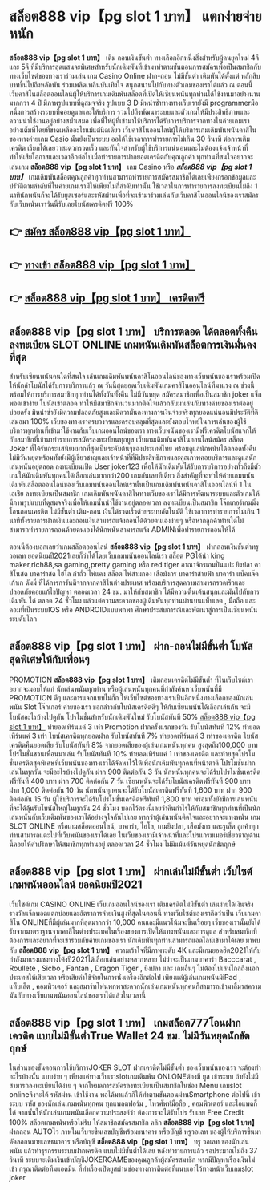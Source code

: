 # สล็อต888 vip【pg slot 1 บาท】  แตกง่ายจ่ายหนัก

**สล็อต888 vip【pg slot 1 บาท】** เติม ถอนเงินขั้นต่ำ  ทางเลือกอีกหนึ่งสิ่งสำหรับผู้คนยุคใหม่ 4จี และ 5จี ที่มีบริการสุดแสนจะพิเศษสำหรับนักเดิมพันที่เข้ามาทำตามขั้นตอนการสมัครเพื่อเป็นสมาชิกกับทางเว็บไซต์ของทางเราร่วมเล่น เกม Casino Online ฝาก-ถอน ไม่มีขั้นต่ำ เดิมพันได้ตั้งแต่ หลักสิบบาทขึ้นไปถึงหลักพัน ร่วมเพลิดเพลินบันเทิงใจ สนุกสนานไปกับทางตัวเกมของเราได้แล้ว ณ ตอนนี้เว็บคาสิโนสล็อตออนไลน์ผู้ให้บริการเกมเดิมพันสล็อตที่เปิดให้เซียนพนันทุกท่านได้ใช้งานมาอย่างนานมากกว่า 4 ปี มีภาพรูปแบบที่ดูสมจจริง รูปแบบ 3 D
มิหนำซ้ำทางทางเว็บเรายังมี  programmerมือหนึ่งการสร้างระบบที่คอยดูแลและให้บริการ  รวมไปถึงพัฒนาระบบและตัวเกมให้มีประสิทธิภาพและความน่าใช้งานอยู่อย่างสม่ำเสมอ เพื่อที่ให้ผู้ที่เข้ามาใช้บริการได้รับการบริการจากทางในค่ายเกมเราอย่างเต็มที่โดยที่ขาดเหลืออะไรแม้แต่นิดเดียว เว็บคาสิโนออนไลน์ผู้ให้บริการเกมเดิมพันพนันคาสิโนของทางค่ายเกม Casio นั้นยังเป็นระบบ ออโต้ใช้เวลาการทำรายการไม่เกิน 30 วินาที ต่อการเติมเครดิต เรียกได้เลยว่าสะดวกรวดเร็ว และทันใจสำหรับผู้ใช้บริการแน่นอนและไม่ต้องแจ้งเจ้าหน้าที่ทำให้เสียโอกาสและเวลาอีกต่อไปเมื่อทำรายการฝากยอดเครดิตกับคุณลูกค้า
ทุกท่านที่สนใจอยากจะเล่นเกม **สล็อต888 vip【pg slot 1 บาท】** เกม Casino  หรือ ***สล็อต888 vip【pg slot 1 บาท】*** เกมเดิมพันสล็อตคุณลูกค้าทุกท่านสามารถทำรายการสมัครสมาชิกได้เลยเพียงกรอกข้อมูลและปรัวัติตามลำดับที่ในค่ายเกมเรามีให้เพียงไม่กี่ลำดับเท่านั้น ใช้เวลาในการทำรายการลงทะเบียนไม่ถึง 1 นาทีนักพนันก็จะได้รับยูสเซอร์และรหัสผ่านเพื่อที่จะเข้ามาร่วมเล่นกับเว็บคาสิโนออนไลน์ของเราสมัครกับเว็บพนันเราวันนี้รับเลยโบนัสเครดิตฟรี 100%

## 👉 [สมัคร สล็อต888 vip【pg slot 1 บาท】](https://archa888.com/)
## 👉 [ทางเข้า สล็อต888 vip【pg slot 1 บาท】](https://archa888.com/)
## 👉 [สล็อต888 vip【pg slot 1 บาท】 เครดิตฟรี](https://archa888.com/)

## สล็อต888 vip【pg slot 1 บาท】 บริการตลอด ได้ตลอดทั้งคืนลงทะเบียน SLOT ONLINE เกมพนันเดิมพันสล็อตการเงินมั่นคงที่สุด

สำหรับเซียนพนันคนใดที่สนใจ เล่นเกมเดิมพันพนันคาสิโนออนไลน์ของทางเว็บพนันของเราพร้อมเปิดให้นักล่าโบนัสได้รับการบริการแล้ว ณ วันนี้สุดยอดเว็บเดิมพันเกมคาสิโนออนไลน์ที่มาแรง ณ ช่วงนี้ พร้อมให้การบริการสมาชิกทุกท่านได้ทั้งวันทั้งคืน ไม่มีวันหยุด สมัครสมาชิกเพื่อเป็นสมาชิก joker แจ็กพอตเข้าง่าย โบนัสเข้าตลอด ทำให้มีสมาชิกจำนวนมากติดใจแล้วกลับมาเล่นกับทางค่ายของเราต่ออยู่บ่อยครั้ง มิหนำซ้ำยังมีความปลอดภัยสูงและมีความั่นคงทางการเงินจ่ายจริงทุกยอดแน่นอนมีประวัติที่ดีเสมอมา 100% เว็บของทางเราครบวงจรและครอบคลุมที่สุดและยังตอบโจทย์ในการเล่นของผู้ใช้บริการทุกท่านที่เข้ามาใช้งานกับเว็บเกมออนไลน์ของเรา
ทางเว็บพนันของเรามีฟรีเครดิตโบนัสแจกให้กับสมาชิกที่เข้ามาทำรายการสมัครลงทะเบียนทุกยูส เว็บเกมเดิมพันคาสิโนออนไลน์สมัคร สล็อต Joker ที่ได้รับกระแสนิยมมากที่สุดเป็นระดับต้นๆของประเทศไทย พร้อมดูแลนักพนันได้ตลอดทั้งคืน ไม่มีวันหยุดพร้อมทั้งยังมีผู้เชี่ยวชาญและเจ้าหน้าที่ที่มีประสิทธิภาพและคุณภาพคอยบริการและดูแลนักเล่นพนันอยู่ตลอด ลงทะเบียนเปิด User joker123 เพื่อให้นักเดิมพันได้รับการบริการอย่างทั่วถึงมีตัวเกมให้นักเดิมพันทุกคนได้เลือกเล่นมากกว่า200 เกมกันเลยทีเดียว
สิ่งสำคัญที่จะทำให้ค่ายเกมพนันเดิมพันสล็อตออนไลน์ของเว็บเกมพนันออนไลน์เรานั้นเป็นเกมเดิมพันพนันคาสิโนออนไลน์ที่ 1 ในเอเชีย ลงทะเบียนเป็นสมาชิก  เกมเดิมพันพนันคาสิโนทางเว็บของเราได้มีการพัฒนาระบบและตัวเกมให้มีภาพรูปแบบที่ดูสมจจริงเพื่อให้เกมนั้นน่าใช้งานอยู่ตลอดเวลา ลงทะเบียนเป็นสมาชิก โจ๊กเกอร์เกมมิ่ง โอนถอนเครดิต ไม่มีขั้นต่ำ เติม-ถอน เงินได้รวดเร็วด้วยระบบอัตโนมัติ ใช้เวลาการทำรายการไม่เกิน 1 นาทีทั้งรายการฝากเงินและถอนเงินสามารถแจ้งถอนได้ด้วยตนเองง่ายๆ หรือหากลูกค้าท่านใดไม่สามารถทำรายการถอนด้วยตนเองได้นักพนันสามารถแจ้ง ADMINเพื่อทำรายการถอนให้ได้

ตอนนี้ต้องบอกเลยว่าเกมสล็อตออนไลน์ **สล็อต888 vip【pg slot 1 บาท】** ฝากถอนเงินขั้นต่ำทรูวอเลท ยอดนิยมปี2021เลยก็ว่าได้โดยเว็บเกมพนันออนไลน์เรา สล็อต PGได้นำ  king maker,rich88,sa gaming,pretty gaming หรือ red tiger อาณาจักรเกมปั่นแปะ ยิงปลา คาสิโนสด บาคาร่าสด ไฮโล กำถั่ว ไพ่แคง สล็อต ไพ่สามกอง เสือมังกร บาคาร่าสายฟ้า บาคาร่า แบ็คแจ๊ค เก้าเก ดัมมี่ ที่ได้การการันตีจากจากคาสิโนต่างประเทศ พร้อมบริการสุดความสามารถรวดเร็วและปลอดภัยคอยแก้ไขปัญหา ตลอดเวลา 24 ชม. มาให้กับสมาชิก ได้มีความตื่นเต้นสนุกและมันไปกับการเดิมพัน ได้ ตลอด 24 ชั่วโมง แล้วแต่ความสะดวกของผู้เดิมพันทุกท่านผ่านบนแท็บเลต , มือถือ และคอมที่เป็นระบบIOS หรือ ANDROIDแบบพกพา ศึกษาประสบการณ์และพัฒนาสู่การเป็นเซียนพนันระบดับโลก

## สล็อต888 vip【pg slot 1 บาท】 ฝาก-ถอนไม่มีขั้นต่ำ โบนัสสุดพิเศษให้กับเพื่อนๆ

 PROMOTION  **สล็อต888 vip【pg slot 1 บาท】** เติมถอนเครดิตไม่มีขั้นต่ำ ที่ในเว็บไซต์เราอยากจะมอบให้แก่  นักเล่นพนันทุกท่าน หรือผู้เล่นพนันทุกคนที่กำลังค้นหาเว็บพนันที่มี  PROMOTION ดีๆ และการแจกแบบไม่กั๊ก ให้เว็บไซต์ของทางเราเป็นอีกหนึ่งทางเลือกของนักเล่นพนัน Slot โจ๊กเกอร์ ค่ายของเรา ขอกล่าวกับโบนัสเครดิตดีๆ ให้กับเซียนพนันได้เลือกเล่นกัน จะมีโบนัสอะไรบ้างไปดูกัน
โปรโมชั่นสำหรับนักเดิมพันใหม่ รับโบนัสทันที 50% [สล็อต888 vip【pg slot 1 บาท】](https://archa888.com/) ทำยอดเทิร์นแค่ 3 เท่า
 Promotion ฝากครั้งแรกของวัน รับโบนัสทันที 12% ทำยอดเทิร์นแค่ 3 เท่า
โบนัสเครดิตทุกยอดฝาก รับโบนัสทันที 7% ทำยอดเทิร์นแค่ 3 เท่าของเครดิต
โบนัสเครดิตคืนยอดเสีย รับโบนัสทันที 8% จากยอดเสียของผู้เล่นเกมพนันทุกคน สูงสุดถึง100,000 บาท
โปรโมชั่นชวนเพื่อนมาเล่น รับโบนัสทันที 10% ทำยอดเทิร์นแค่ 1 เท่าของเครดิต
และท้ายสุดโปรโมชั่นเครดิตสุดพิเศษที่เว็บพนันของทางเราได้จัดหาไว้ให้เพื่อนักเดิมพันทุกคนที่หน้าตาดี โปรโมชั่นฝากเล่นในทุกวัน จะมีอะไรบ้างไปดูกัน
ฝาก 900 ติดต่อกัน 3 วัน นักพนันทุกคนจะได้รับโปรโมชั่นเครดิตฟรีทันที 400 บาท
ฝาก 700 ติดต่อกัน 7 วัน เซียนพนันจะได้รับโบนัสเครดิตฟรีทันที 900 บาท
ฝาก 1,000 ติดต่อกัน 10 วัน นักพนันทุกคนจะได้รับโบนัสเครดิตฟรีทันที 1,600 บาท
ฝาก 900 ติดต่อกัน 15 วัน ผู้ใช้บริการจะได้รับโปรโมชั่นเครดิตฟรีทันที 1,800 บาท
พร้อมทั้งยังมีการเล่นพนันที่จะได้ลุ้นรับโบนัสใหญ่ในทุกวัน 24 ชั่วโมง บอกไว้ตรงนี้เลยว่าคืนกำไรให้กับสมาชิกทุกท่านที่เป็นนักเล่นพนันกับเว็บเดิมพันของเราได้อย่างจุใจกันไปเลย หากว่าผู้เล่นพนันติดใจและอยากจะแทงพนัน เกม SLOT ONLINE  หรือเกมสล็อตออนไลน์, บาคาร่า, ไฮโล, เกมยิงปลา, เสือมังกร และรูเล็ต ลูกค้าทุกท่านสามารถแตะไปที่เว็บพนันของเราได้เลย ในเว็บของเรามีเจ้าหน้าที่และโปรแกรมเมอร์เชี่ยวชาญด้านนี้คอยให้คำปรึกษาให้สมาชิกทุกท่านอยู่ ตลอดเวลา 24 ชั่วโมง ไม่มีแม้แต่วันหยุดนักขัตฤกษ์

## สล็อต888 vip【pg slot 1 บาท】 ฝากเล่นไม่มีขั้นต่ำ  เว็บไซต์เกมพนันออนไลน์ ยอดนิยมปี2021

เว็บไซต์เกม CASINO ONLINE เว็บเกมออนไลน์ของเรา เติมเครดิตไม่มีขั้นต่ำ เล่นง่ายได้เงินจริง รางวัลแจ็กพอตแตกบ่อยและอัตราการจ่ายเงินสูงที่สุดในตอนนี้ ทางเว็บไซต์ของเราถือว่าเป็น เว็บเกมคาสิโน ONLINEที่มีผู้เล่นมากที่สุดมากกว่า 10,000 คนและมีแนวโน้มจะขึ้นเรื่อยๆ เว็บของเรานั้นยังได้รับจากมาตราฐานจากคาสิโนต่างประเทศในเรื่องของการเปิดให้แทงพนันและการดูแล สำหรับสมาชิกที่ต้องการและอยากที่จะเข้าร่วมกับค่ายเกมของเรา นักเดิมพันทุกท่านสามารถแอดไลน์เข้ามาได้เลย
	มาพบกับ **สล็อต888 vip【pg slot 1 บาท】** ความเร้าใจที่มีภาพระดับ 4K และมีเกมยอดฮิต2021ให้กับกำลังมาแรงแซงทางโค้งปี2021ได้เลือกเล่นอย่างหลากหลาย  ไม่ว่าจะเป็นเกมบาคาร่า Bacccarat , Roullete , Sicbo , Fantan , Dragon Tiger , ยิงปลา และ เกมอื่นๆ ไม่ต้องไปเล่นไกลถึงนอกประเทศให้เสียเวลา หรือเสียค่าใช้จ่ายในการนั่งเครื่องอีกต่อไป เพียงแค่ผู้เล่นเกมพนันมีiPad , แท็บเล็ต , คอมพิวเตอร์ และสมาร์ทโฟนพกพาสะดวกนักเล่นเกมพนันทุกคนก็สามารถเข้ามาลิ้มรสความมันกับทางเว็บเกมพนันออนไลน์ของเราได้แล้วในเวลานี้

## สล็อต888 vip【pg slot 1 บาท】 เกมสล็อต777โอนฝากเครดิต แบบไม่มีขั้นต่ำTrue Wallet 24 ชม. ไม่มีวันหยุดนักขัตฤกษ์

ในส่วนของขั้นตอนการใช้บริการJOKER SLOT ฝากเครดิตไม่มีขั้นต่ำ ของเว็บพนันของเรา จะต้องทำอะไรบ้างนั้น แบบง่าย ๆ เพียงแค่ทางเว็บเราslotเกมเดิมพัน ONLONEต้องมี ยูส เข้าระบบ ถ้ายังไม่มีสามารถลงทะเบียนได้ง่าย ๆ จากโหมดการสมัครลงทะเบียนเป็นสมาชิกในช่อง Menu เกมslot onlineจึงจะได้ รหัสผ่าน เข้าใช้งาน พอได้มาแล้วก็ให้ทำตามขั้นตอนผ่านSmartphone ต่อไปนี้
เข้าระบบ รหัส  ของนักเล่นเกมพนันทุกคน ทุกแพลตฟอร์ม , โทรศัพท์มือถือ , คอมพิวเตอร์ และไอแพดก็ได้
จากนั้นให้นักเล่นเกมพนันเลือกความประสงค์ว่า ต้องการจะได้รับโปร รับเลย Free Credit 100% สล็อตเกมพนันหรือไม่รับ
ให้สมาชิกสมัครสมาชิก คลิก **สล็อต888 vip【pg slot 1 บาท】** ฝากถอน AUTOไว ภาพในเว็บจะขึ้นเลขบัญชีพร้อมธนาคาร หรือบัญชี ทรูวอเลท ของผู้ให้บริการขึ้นมา
คัดลอกหมายเลขธนาคาร หรือบัญชี **สล็อต888 vip【pg slot 1 บาท】** ทรู วอเลท ของนักเล่นพนัน แล้วทำธุรกรรมระบบฝากเครดิต แบบไม่มีขั้นต่ำได้เลย
หลังทำรายการแล้ว รอประมาณไม่ถึง 37 วินาที ระบบจะเติมเงินเข้าบัญชีJOKERGAMEของคุณลูกค้าผู้สมัครสมาชิก
หากมีปัญหาเรื่องเงินไม่เข้า กรุณาติดต่อทีมแอดมิน ที่ทำเรื่องเปิดยูสผ่านช่องทางการติดต่อที่แนบเอาไว้ทางหน้าเว็บเกมslot joker


